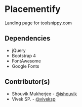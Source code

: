 # Placementify

Landing page for toolsnippy.com

## Dependencies

* jQuery
* Bootstrap 4
* FontAwesome
* Google Fonts

## Contributor(s)

* Shouvik Mukherjee - [@ishouvik](https://twitter.com/ishouvik)
* Vivek SP. - [@viveksp](https://twitter.com/viveksp)
